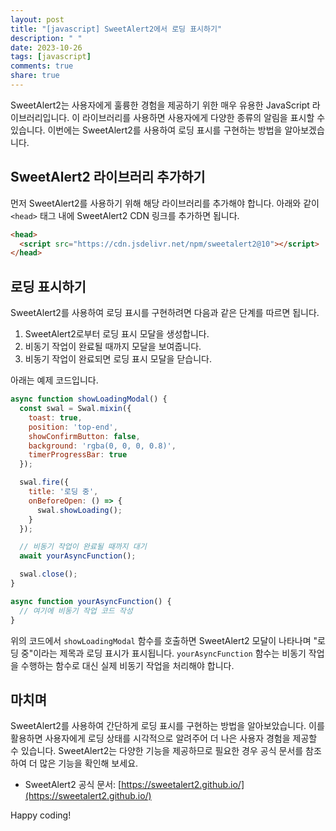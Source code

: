 ```yaml
---
layout: post
title: "[javascript] SweetAlert2에서 로딩 표시하기"
description: " "
date: 2023-10-26
tags: [javascript]
comments: true
share: true
---
```


SweetAlert2는 사용자에게 훌륭한 경험을 제공하기 위한 매우 유용한 JavaScript 라이브러리입니다. 이 라이브러리를 사용하면 사용자에게 다양한 종류의 알림을 표시할 수 있습니다. 이번에는 SweetAlert2를 사용하여 로딩 표시를 구현하는 방법을 알아보겠습니다.

## SweetAlert2 라이브러리 추가하기

먼저 SweetAlert2를 사용하기 위해 해당 라이브러리를 추가해야 합니다. 아래와 같이 `<head>` 태그 내에 SweetAlert2 CDN 링크를 추가하면 됩니다.

```html
<head>
  <script src="https://cdn.jsdelivr.net/npm/sweetalert2@10"></script>
</head>
```

## 로딩 표시하기

SweetAlert2를 사용하여 로딩 표시를 구현하려면 다음과 같은 단계를 따르면 됩니다.

1. SweetAlert2로부터 로딩 표시 모달을 생성합니다.
2. 비동기 작업이 완료될 때까지 모달을 보여줍니다.
3. 비동기 작업이 완료되면 로딩 표시 모달을 닫습니다.

아래는 예제 코드입니다.

```javascript
async function showLoadingModal() {
  const swal = Swal.mixin({
    toast: true,
    position: 'top-end',
    showConfirmButton: false,
    background: 'rgba(0, 0, 0, 0.8)',
    timerProgressBar: true
  });

  swal.fire({
    title: '로딩 중',
    onBeforeOpen: () => {
      swal.showLoading();
    }
  });

  // 비동기 작업이 완료될 때까지 대기
  await yourAsyncFunction();

  swal.close();
}

async function yourAsyncFunction() {
  // 여기에 비동기 작업 코드 작성
}
```

위의 코드에서 `showLoadingModal` 함수를 호출하면 SweetAlert2 모달이 나타나며 "로딩 중"이라는 제목과 로딩 표시가 표시됩니다. `yourAsyncFunction` 함수는 비동기 작업을 수행하는 함수로 대신 실제 비동기 작업을 처리해야 합니다.

## 마치며

SweetAlert2를 사용하여 간단하게 로딩 표시를 구현하는 방법을 알아보았습니다. 이를 활용하면 사용자에게 로딩 상태를 시각적으로 알려주어 더 나은 사용자 경험을 제공할 수 있습니다. SweetAlert2는 다양한 기능을 제공하므로 필요한 경우 공식 문서를 참조하여 더 많은 기능을 확인해 보세요.

- SweetAlert2 공식 문서: [https://sweetalert2.github.io/](https://sweetalert2.github.io/)

Happy coding!